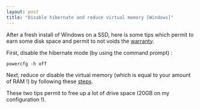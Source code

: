 ```yaml
---
layout: post
title: "Disable hibernate and reduce virtual memory [Windows]"
---
```

After a fresh install of Windows on a SSD, here is some tips which permit to earn some disk space and permit to not voids the [warranty](http://www.makeuseof.com/tag/disable-hibernate-ssd-warranty-purposes/).

First, disable the hibernate mode (by using the command prompt) :
```
powercfg -h off
```
Next, reduce or disable the virtual memory (which is equal to your amount of RAM !) by following these [steps](https://support.microsoft.com/en-us/help/15055/windows-7-optimize-windows-better-performance#1TC=windows-7).

These two tips permit to free up a lot of drive space (20GB on my configuration !).
